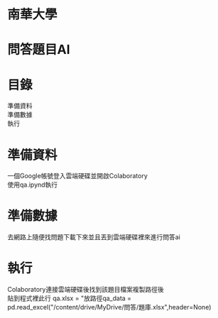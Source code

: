 # 南華大學
# 問答題目AI 
# 目錄
準備資料\
準備數據\
執行
# 準備資料
一個Google帳號登入雲端硬碟並開啟Colaboratory\
使用qa.ipynd執行
# 準備數據
去網路上隨便找問題下載下來並且丟到雲端硬碟裡來進行問答ai
# 執行
Colaboratory連接雲端硬碟後找到該題目檔案複製路徑後\
貼到程式裡此行 qa.xlsx = "放路徑qa_data = pd.read_excel("/content/drive/MyDrive/問答/題庫.xlsx",header=None)
